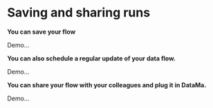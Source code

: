 # Saving and sharing runs


**You can save your flow**

Demo...



**You can also schedule a regular update of your data flow.**

Demo...

**You can share your flow with your colleagues and plug it in DataMa.**

Demo...
